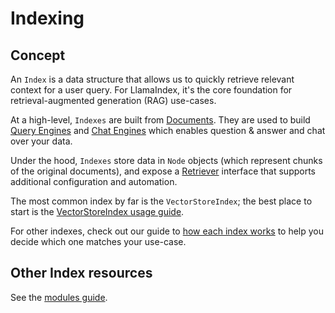 # Indexing

## Concept

An `Index` is a data structure that allows us to quickly retrieve relevant context for a user query.
For LlamaIndex, it's the core foundation for retrieval-augmented generation (RAG) use-cases.

At a high-level, `Indexes` are built from [Documents](/python/framework/module_guides/loading/documents_and_nodes/index).
They are used to build [Query Engines](/python/framework/module_guides/deploying/query_engine/index) and [Chat Engines](/python/framework/module_guides/deploying/chat_engines/index)
which enables question & answer and chat over your data.

Under the hood, `Indexes` store data in `Node` objects (which represent chunks of the original documents), and expose a [Retriever](/python/framework/module_guides/querying/retriever/index) interface that supports additional configuration and automation.

The most common index by far is the `VectorStoreIndex`; the best place to start is the [VectorStoreIndex usage guide](/python/framework/module_guides/indexing/vector_store_index).

For other indexes, check out our guide to [how each index works](/python/framework/module_guides/indexing/index_guide) to help you decide which one matches your use-case.

## Other Index resources

See the [modules guide](/python/framework/module_guides/indexing/modules).
